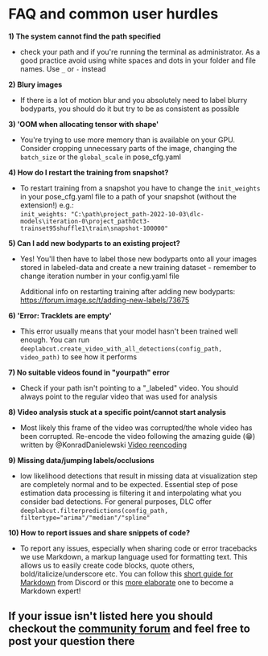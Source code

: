 # FAQ and common user hurdles

<b>1) The system cannot find the path specified</b>
   - check your path and if you're running the terminal as administrator. As a good practice avoid using white spaces and dots in your folder and file names. Use `_`        or `-` instead

<b>2) Blury images</b>
   - If there is a lot of motion blur and you absolutely need to label blurry bodyparts, you should do it but try to be as consistent as possible

<b>3) 'OOM when allocating tensor with shape'</b>
   - You're trying to use more memory than is available on your GPU. Consider cropping unnecessary parts of the image, changing the `batch_size` or the `global_scale`
     in pose_cfg.yaml

<b>4) How do I restart the training from snapshot?</b>
   - To restart training from a snapshot you have to change the `init_weights` in your pose_cfg.yaml file to a path of your snapshot (without the extension!) e.g.: <br>
     `init_weights: "C:\path\project_path-2022-10-03\dlc-models\iteration-0\project_pathOct3-trainset95shuffle1\train\snapshot-100000"`

<b>5) Can I add new bodyparts to an existing project?</b>
   - Yes! You'll then have to label those new bodyparts onto all your images stored in labeled-data and create a new training dataset - remember to change iteration
     number in your config.yaml file
     
     Additional info on restarting training after adding new bodyparts: https://forum.image.sc/t/adding-new-labels/73675

<b>6) 'Error: Tracklets are empty'</b>
   - This error usually means that your model hasn't been trained well enough. You can run `deeplabcut.create_video_with_all_detections(config_path, video_path)` to
     see how it performs

<b>7) No suitable videos found in "yourpath" error</b>
   - Check if your path isn't pointing to a "_labeled" video. You should always point to the regular video that was used for analysis

<b>8) Video analysis stuck at a specific point/cannot start analysis</b>
   - Most likely this frame of the video was corrupted/the whole video has been corrupted. Re-encode the video following the amazing guide (:grin:) written by @KonradDanielewski
     [Video reencoding](https://deeplabcut.github.io/DeepLabCut/docs/recipes/io.html#tips-on-video-re-encoding-and-preprocessing)

<b>9) Missing data/jumping labels/occlusions</b>
   - low likelihood detections that result in missing data at visualization step are completely normal and to be expected. Essential step of pose estimation data            processing is filtering it and interpolating what you consider bad detections. For general purposes, DLC offer `deeplabcut.filterpredictions(config_path,              filtertype="arima"/"median"/"spline"`

<b>10) How to report issues and share snippets of code?</b>
   -  To report any issues, especially when sharing code or error tracebacks we use Markdown, a markup language used for formatting text. This allows us to easily           create code blocks, quote others, bold/italicize/underscore etc. You can follow this [short guide for Markdown](https://support.discord.com/hc/en-us/articles/210298617-Markdown-Text-101-Chat-Formatting-Bold-Italic-Underline-) from Discord or this [more elaborate](https://www.markdownguide.org/basic-syntax/) one to become a Markdown expert!

## If your issue isn't listed here you should checkout the [community forum](https://forum.image.sc/tag/deeplabcut) and feel free to post your question there
